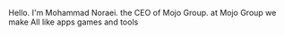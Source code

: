 Hello.
I'm Mohammad Noraei.
the CEO of Mojo Group.
at Mojo Group we make All like apps games and tools
